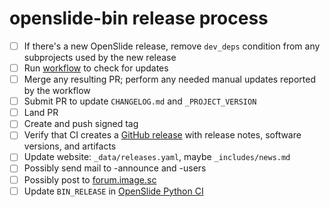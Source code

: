 # openslide-bin release process

- [ ] If there's a new OpenSlide release, remove `dev_deps` condition from any subprojects used by the new release
- [ ] Run [workflow](https://github.com/openslide/openslide-bin/actions/workflows/update-check.yml) to check for updates
- [ ] Merge any resulting PR; perform any needed manual updates reported by the workflow
- [ ] Submit PR to update `CHANGELOG.md` and `_PROJECT_VERSION`
- [ ] Land PR
- [ ] Create and push signed tag
- [ ] Verify that CI creates a [GitHub release](https://github.com/openslide/openslide-bin/releases/) with release notes, software versions, and artifacts
- [ ] Update website: `_data/releases.yaml`, maybe `_includes/news.md`
- [ ] Possibly send mail to -announce and -users
- [ ] Possibly post to [forum.image.sc](https://forum.image.sc/c/announcements/10)
- [ ] Update `BIN_RELEASE` in [OpenSlide Python CI](https://github.com/openslide/openslide-python/blob/main/.github/workflows/python.yml)
